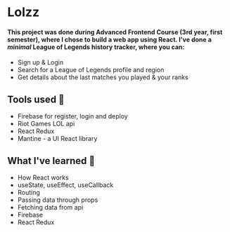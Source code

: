 # Lolzz
#### This project was done during Advanced Frontend Course (3rd year, first semester), where I chose to build a web app using React. I've done a <i>minimal</i> <b>League of Legends</b> history tracker, where you can:
 - Sign up & Login
 - Search for a League of Legends profile and region
 - Get details about the last matches you played & your ranks  

## Tools used 🧰
 - Firebase for register, login and deploy
 - Riot Games LOL api
 - React Redux
 - Mantine - a UI React library
 
 ## What I've learned 📙
  - How React works
  - useState, useEffect, useCallback
  - Routing
  - Passing data through props
  - Fetching data from api
  - Firebase
  - React Redux 
